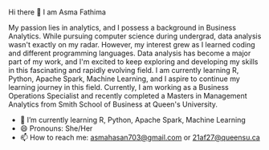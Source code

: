 ### 

Hi there 👋 I am Asma Fathima

My passion lies in analytics, and I possess a background in Business Analytics. While pursuing computer science during undergrad, data analysis wasn't exactly on my radar. However, my interest grew as I learned coding and different programming languages. Data analysis has become a major part of my work, and I'm excited to keep exploring and developing my skills in this fascinating and rapidly evolving field. I am currently learning  R, Python, Apache Spark, Machine Learning, and I aspire to continue my learning journey in this field. Currently, I am working as a Business Operations Specialist and recently completed a Masters in Management Analytics from Smith School of Business at Queen's University.


- 🌱 I’m currently learning R, Python, Apache Spark, Machine Learning
- 😄 Pronouns: She/Her 
- 📫 How to reach me: asmahasan703@gmail.com or 21af27@queensu.ca


<!--
**AsmaFathima94/Asmafathima94** is a ✨ _special_ ✨ repository because its `README.md` (this file) appears on your GitHub profile.

Here are some ideas to get you started:

- 🔭 I’m currently working on ...
- 🌱 I’m currently learning ...
- 👯 I’m looking to collaborate on 
- 🤔 I’m looking for help with ...
- 💬 Ask me about ...
- 📫 How to reach me: 
- 😄 Pronouns: She/Her 
- ⚡ Fun fact: ...
-->
